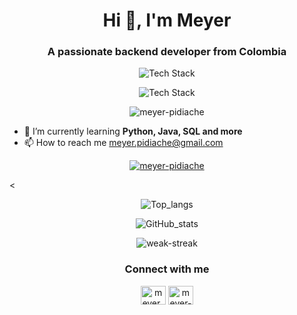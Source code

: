 <h1 align="center">Hi 👋, I'm Meyer</h1>
<h3 align="center">A passionate backend developer from Colombia</h3>

<p align="center"> <img src="https://skillicons.dev/icons?i=bash,bootstrap,css,django,git,github,html,java,javascript,linux&perline=10" alt="Tech Stack" /> </p>
<p align="center"> <img src="https://skillicons.dev/icons?i=maven,md,neovim,nodejs,postgres,powershell,python,sqlite,vscode&perline=10" alt="Tech Stack" /> </p>

<p align="center"> <img src="https://komarev.com/ghpvc/?username=meyer-pidiache&label=Profile%20views&color=0e75b6&style=flat" alt="meyer-pidiache" /> </p>

- 🌱 I’m currently learning **Python, Java, SQL and more**
- 📫 How to reach me meyer.pidiache@gmail.com

<p align="center"> <a href="https://github.com/ryo-ma/github-profile-trophy"><img src="https://github-profile-trophy.vercel.app/?username=meyer-pidiache" alt="meyer-pidiache" /></a> </p>

<<div style="text-align:center">
<p><img src="https://github-readme-stats.vercel.app/api/top-langs/?username=meyer-pidiache&layout=compact&theme=radical" alt="Top_langs" /></p>
<p><img src="https://github-readme-stats.vercel.app/api?username=meyer-pidiache&show_icons=true&theme=radical" alt="GitHub_stats" /></p>
<p><img src="https://github-readme-streak-stats.herokuapp.com/?user=meyer-pidiache&theme=radical" alt="weak-streak" /></p>
</div>
  
<h3 align="center">Connect with me</h3>
<p align="center">
<a href="https://twitter.com/meyer_pidiache" target="blank"><img align="center" src="https://raw.githubusercontent.com/rahuldkjain/github-profile-readme-generator/master/src/images/icons/Social/twitter.svg" alt="meyer_pidiache" height="30" width="40" /></a>
<a href="https://linkedin.com/in/meyer-pidiache" target="blank"><img align="center" src="https://raw.githubusercontent.com/rahuldkjain/github-profile-readme-generator/master/src/images/icons/Social/linked-in-alt.svg" alt="meyer-pidiache" height="30" width="40" /></a>
</p>
